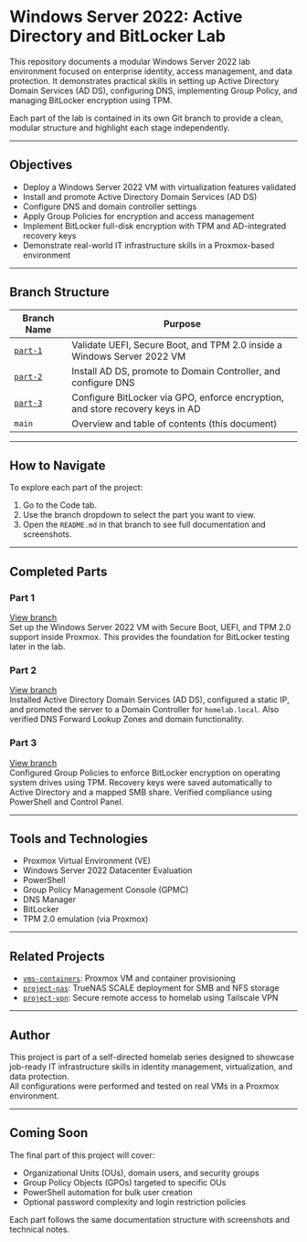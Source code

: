 # Windows Server 2022: Active Directory and BitLocker Lab

This repository documents a modular Windows Server 2022 lab environment focused on enterprise identity, access management, and data protection. It demonstrates practical skills in setting up Active Directory Domain Services (AD DS), configuring DNS, implementing Group Policy, and managing BitLocker encryption using TPM.

Each part of the lab is contained in its own Git branch to provide a clean, modular structure and highlight each stage independently.

---

## Objectives

- Deploy a Windows Server 2022 VM with virtualization features validated
- Install and promote Active Directory Domain Services (AD DS)
- Configure DNS and domain controller settings
- Apply Group Policies for encryption and access management
- Implement BitLocker full-disk encryption with TPM and AD-integrated recovery keys
- Demonstrate real-world IT infrastructure skills in a Proxmox-based environment

---

## Branch Structure

| Branch Name | Purpose |
|-------------|---------|
| [`part-1`](https://github.com/Tariq-homelab/winserver-ad-bitlocker/tree/part-1) | Validate UEFI, Secure Boot, and TPM 2.0 inside a Windows Server 2022 VM |
| [`part-2`](https://github.com/Tariq-homelab/winserver-ad-bitlocker/tree/part-2) | Install AD DS, promote to Domain Controller, and configure DNS |
| [`part-3`](https://github.com/Tariq-homelab/winserver-ad-bitlocker/tree/part-3) | Configure BitLocker via GPO, enforce encryption, and store recovery keys in AD |
| `main` | Overview and table of contents (this document) |

---

## How to Navigate

To explore each part of the project:

1. Go to the Code tab.
2. Use the branch dropdown to select the part you want to view.
3. Open the `README.md` in that branch to see full documentation and screenshots.

---

## Completed Parts

### Part 1
[View branch](https://github.com/Tariq-homelab/winserver-ad-bitlocker/tree/part-1)  
Set up the Windows Server 2022 VM with Secure Boot, UEFI, and TPM 2.0 support inside Proxmox. This provides the foundation for BitLocker testing later in the lab.

### Part 2
[View branch](https://github.com/Tariq-homelab/winserver-ad-bitlocker/tree/part-2)  
Installed Active Directory Domain Services (AD DS), configured a static IP, and promoted the server to a Domain Controller for `homelab.local`. Also verified DNS Forward Lookup Zones and domain functionality.

### Part 3
[View branch](https://github.com/Tariq-homelab/winserver-ad-bitlocker/tree/part-3)  
Configured Group Policies to enforce BitLocker encryption on operating system drives using TPM. Recovery keys were saved automatically to Active Directory and a mapped SMB share. Verified compliance using PowerShell and Control Panel.

---

## Tools and Technologies

- Proxmox Virtual Environment (VE)
- Windows Server 2022 Datacenter Evaluation
- PowerShell
- Group Policy Management Console (GPMC)
- DNS Manager
- BitLocker
- TPM 2.0 emulation (via Proxmox)

---

## Related Projects

- [`vms-containers`](https://github.com/Tariq-homelab/vms-containers): Proxmox VM and container provisioning
- [`project-nas`](https://github.com/Tariq-homelab/project-nas): TrueNAS SCALE deployment for SMB and NFS storage
- [`project-vpn`](https://github.com/Tariq-homelab/project-vpn): Secure remote access to homelab using Tailscale VPN

---

## Author

This project is part of a self-directed homelab series designed to showcase job-ready IT infrastructure skills in identity management, virtualization, and data protection.  
All configurations were performed and tested on real VMs in a Proxmox environment.

---

## Coming Soon

The final part of this project will cover:

- Organizational Units (OUs), domain users, and security groups
- Group Policy Objects (GPOs) targeted to specific OUs
- PowerShell automation for bulk user creation
- Optional password complexity and login restriction policies

Each part follows the same documentation structure with screenshots and technical notes.
